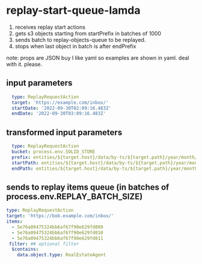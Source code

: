 # replay-start-queue-lamda

1. receives replay start actions
2. gets s3 objects starting from startPrefix in batches of 1000
3. sends batch to replay-objects-queue to be replayed.
4. stops when last object in batch is after endPrefix

note: props are JSON buy I like yaml so examples are shown in yaml. deal with it. please.

## input parameters

```yaml
  type: ReplayRequestAction
  target: 'https://example.com/inbox/'
  startDate: '2022-09-30T02:09:16.483Z'
  endDate: '2022-09-30T03:09:16.483Z'
```

## transformed input parameters

```yaml
  type: ReplayRequestAction
  bucket: process.env.SOLID_STORE
  prefix: entities/${target.host}/data/by-ts/${target.path}/year/month/day/
  startPath: entities/${target.host}/data/by-ts/${target.path}/year/month/day/hours/minutes/
  endPath: entities/${target.host}/data/by-ts/${target.path}/year/month/day/hours/minutes/
```

## sends to replay items queue (in batches of process.env.REPLAY_BATCH_SIZE)

```yaml
type: ReplayRequestAction
target: 'https://bob.example.com/inbox/'
items:
  - 5e76a09475324bb6af67f90e629fd009
  - 5e76a09475324bb6af67f90e629fd010
  - 5e76a09475324bb6af67f90e629fd011
 filter: ## optional filter
  $contains:
    data.object.type: RealEstateAgent
```
